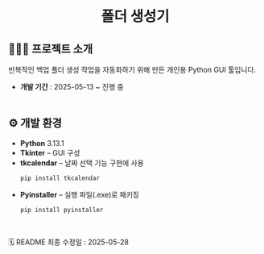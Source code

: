 # <div align="center">폴더 생성기</div>


## 👩🏻‍💻 프로젝트 소개
반복적인 백업 폴더 생성 작업을 자동화하기 위해 만든 개인용 Python GUI 툴입니다.
- **개발 기간** : 2025-05-13 ~ 진행 중
<br><br>

## ⚙ 개발 환경
- **Python** 3.13.1
- **Tkinter** – GUI 구성
- **tkcalendar** – 날짜 선택 기능 구현에 사용
  ```bash
  pip install tkcalendar
  ```
- **Pyinstaller** – 실행 파일(.exe)로 패키징
  ```bash
  pip install pyinstaller
  ```
<br>

🗓 README 최종 수정일 : 2025-05-28
